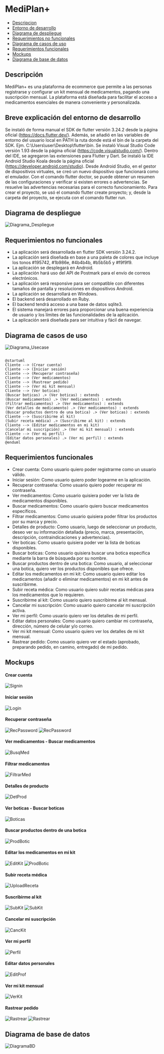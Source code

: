 # MediPlan+

- [Descripcion](#descripción)
- [Entorno de desarrollo](#breve-explicación-del-entorno-de-desarrollo)
- [Diagrama de despliegue](#diagrama-de-despliegue)
- [Requerimientos no funcionales](#requerimientos-no-funcionales)
- [Diagrama de casos de uso](#diagrama-de-casos-de-uso)
- [Requerimientos funcionales](#requerimientos-funcionales)
- [Mockups](#mockups)
- [Diagrama de base de datos](#diagrama-de-base-de-datos)

## Descripción
MediPlan+ es una plataforma de ecommerce que permite a las personas registrarse y configurar un kit mensual de medicamentos, pagando una suscripción mensual. La plataforma está diseñada para facilitar el acceso a medicamentos esenciales de manera conveniente y personalizada.

## Breve explicación del entorno de desarrollo

Se instaló de forma manual el SDK de flutter versión 3.24.2 desde la página oficial (https://docs.flutter.dev/). Además, se añadió en las variables de entorno del usuario local en PATH la ruta donde está el bin de la carpeta del SDK. Ejm. C:\Users\user\Desktop\flutter\bin.
Se instaló Visual Studio Code versión 1.93 desde la página oficial (https://code.visualstudio.com/). Dentro del IDE, se agregaron las extensiones para Flutter y Dart.
Se instaló la IDE Android Studio Koala desde la página oficial (https://developer.android.com/studio).
Desde Android Studio, en el gestor de dispositivos virtuales, se creó un nuevo dispositivo que funcionará como el emulador. 
Con el comando flutter doctor, se puede obtener un resumen de las configuraciones y verificar si existen errores o advertencias. Se resuelve las advertencias necesarias para el correcto funcionamiento.
Para crear el proyecto, se usó el comando flutter create proyecto; y, desde la carpeta del proyecto, se ejecuta con el comando flutter run.

## Diagrama de despliegue


![Diagrama_Despliegue](./images/diagramaDespliegue.drawio.svg)


## Requerimientos no funcionales

- La aplicación será desarrollada en flutter SDK versión 3.24.2.
- La aplicación será diseñada en base a una paleta de colores que incluye los tonos #195742, #1b986e, #4b4b4b, #b5b5b5 y #f9f9f9.
- La aplicación se desplegará en Android.
- La aplicación hará uso del API de Postmark para el envío de correos electrónicos.
- La aplicación será responsive para ser compatible con diferentes tamaños de pantalla y resoluciones en dispositivos Android. 
- La aplicación se desarrollará en Windows.
- El backend será desarrollado en Ruby.
- El backend tendrá acceso a una base de datos sqlite3.
- El sistema manejará errores para proporcionar una buena experiencia de usuario y los límites de las funcionalidades de la aplicación.
- La aplicación será diseñada para ser intuitiva y fácil de navegar.



## Diagrama de casos de uso


![Diagrama_Usecase](./images/Diagrama%20de%20casos%20de%20uso.svg)
```

@startuml
Cliente --> (Crear cuenta)
Cliente --> (Iniciar sesión)
Cliente --> (Recuperar contraseña)
Cliente --> (Ver medicamentos)
Cliente --> (Rastrear pedido)
Cliente --> (Ver mi kit mensual)
Cliente --> (Ver boticas)
(Buscar boticas) .> (Ver boticas) : extends
(Buscar medicamentos) .> (Ver medicamentos) : extends
(Filtrar medicamentos) .> (Ver medicamentos) : extends
(Ver detalles de medicamento) .> (Ver medicamentos) : extends
(Buscar productos dentro de una botica) .> (Ver boticas) : extends
Cliente --> (Suscribirme al kit)
(Subir receta médica) .> (Suscribirme al kit) : extends
Cliente --> (Editar medicamentos en mi kit)
(Cancelar mi suscripción) .> (Ver mi kit mensual) : extends
Cliente --> (Ver mi perfil)
(Editar datos personales) .> (Ver mi perfil) : extends
@enduml

```

## Requerimientos funcionales

- Crear cuenta: Como usuario quiero poder registrarme como un usuario válido.
- Iniciar sesión: Como usuario quiero poder logearme en la aplicación.
- Recuperar contraseña: Como usuario quiero poder recuperar mi contraseña.
- Ver medicamentos: Como usuario quisiera poder ver la lista de medicamentos disponibles.
- Buscar medicamentos: Como usuario quiero buscar medicamentos específicos.
- Filtrar medicamentos: Como usuario quisiera poder filtrar los productos por su marca y precio.
- Detalles de producto: Como usuario, luego de seleccionar un producto, deseo ver su información detallada (precio, marca, presentación, descripción, contraindicaciones y advertencias).
- Ver boticas: Como usuario quisiera poder ver la lista de boticas disponibles.
- Buscar boticas: Como usuario quisiera buscar una botica específica mediante la barra de búsqueda por su nombre.
- Buscar productos dentro de una botica: Como usuario, al seleccionar una botica, quiero ver los productos disponibles que ofrece.
- Editar los medicamentos en mi kit: Como usuario quiero editar los medicamentos (añadir o eliminar medicamentos) en mi kit antes de suscribirme.
- Subir receta médica: Como usuario quiero subir recetas médicas para los medicamentos que lo requieren.
- Suscribirme al kit: Como usuario quiero suscribirme al kit mensual.
- Cancelar mi suscripción: Como usuario quiero cancelar mi suscripción activa.
- Ver mi perfil: Como usuario quiero ver los detalles de mi perfil.
- Editar datos personales: Como usuario quiero cambiar mi contraseña, dirección, número de celular y/o correo.
- Ver mi kit mensual: Como usuario quiero ver los detalles de mi kit mensual.
- Rastrear pedido: Como usuario quiero ver el estado (aprobado, preparando pedido, en camino, entregado) de mi pedido.

## Mockups

#### Crear cuenta

![Signin](./images/1.png)

#### Iniciar sesión

![Login](./images/2.png)

#### Recuperar contraseña

![RecPassword](./images/3.png)  ![RecPassword](./images/4.png)

#### Ver medicamentos - Buscar medicamentos

![BusqMed](./images/5.png)


#### Filtrar medicamentos

![FiltrarMed](./images/6.png)


#### Detalles de producto

![DetProd](./images/7.png)


#### Ver boticas - Buscar boticas

![Boticas](./images/8.png)


#### Buscar productos dentro de una botica

![ProdBotic](./images/9.png)  

#### Editar los medicamentos en mi kit

![EditKit](./images/10.png)  ![ProdBotic](./images/11.png)




#### Subir receta médica

![UploadReceta](./images/12.png)


#### Suscribirme al kit

![SubKit](./images/13.png)  ![SubKit](./images/14.png)


#### Cancelar mi suscripción

![CancKit](./images/15.png)


#### Ver mi perfil

![Perfil](./images/16.png)


#### Editar datos personales

![EditProf](./images/17.png)


#### Ver mi kit mensual

![VerKit](./images/18.png)


#### Rastrear pedido

![Rastrear](./images/19.png)  ![Rastrear](./images/20.png)


## Diagrama de base de datos

![DiagramaBD](./images/Diagrama%20de%20base%20de%20datos.png)
